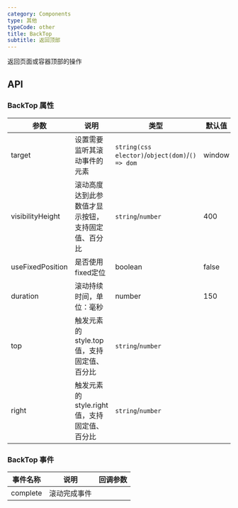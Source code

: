 ```yaml
---
category: Components
type: 其他
typeCode: other
title: BackTop
subtitle: 返回顶部
---
```


返回页面或容器顶部的操作

## API

### BackTop 属性

| 参数                | 说明                        | 类型                                              | 默认值    |
|-------------------|---------------------------|-------------------------------------------------|--------|
| target            | 设置需要监听其滚动事件的元素            | `string(css elector)`/`object(dom)`/`() => dom` | window |
| visibilityHeight  | 滚动高度达到此参数值才显示按钮，支持固定值、百分比 | `string`/`number`                               | 400    |
| useFixedPosition  | 是否使用fixed定位               | boolean                                         | false  |
| duration          | 滚动持续时间，单位：毫秒              | number                                          | 150    |
| top               | 触发元素的 style.top 值，支持固定值、百分比                    | `string`/`number`                               |  |
| right             | 触发元素的 style.right 值，支持固定值、百分比                    | `string`/`number`                               |  |


### BackTop 事件

| 事件名称   | 说明     | 回调参数       |
|--------|--------|----------------|
| complete  | 滚动完成事件 |   | 

